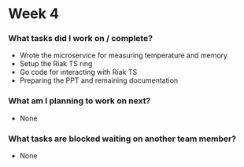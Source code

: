 # Week 4



### What tasks did I work on / complete?

- Wrote the microservice for measuring temperature and memory
- Setup the Riak TS ring
- Go code for interacting with Riak TS
- Preparing the PPT and remaining documentation

### What am I planning to work on next?

* None

### What tasks are blocked waiting on another team member?

* None

